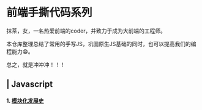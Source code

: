 # 前端手撕代码系列
抹茶，女，一名热爱前端的coder，并致力于成为大前端的工程师。

本仓库整理总结了常用的手写JS，巩固原生JS基础的同时，也可以提高我们的编程能力😁。

总之，就是冲冲冲！！！


## | Javascript
#### 1. [模块化发展史](https://github.com/luoxy0518/fe-notes/tree/master/JS/ES_Module/)


